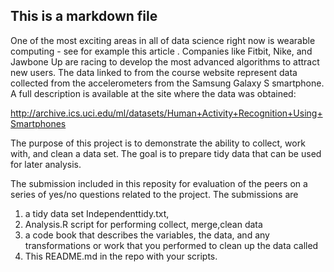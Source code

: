 ## This is a markdown file
One of the most exciting areas in all of data science right now is wearable computing - see for example this article . Companies like Fitbit, Nike, and Jawbone Up are racing to develop the most advanced algorithms to attract new users. The data linked to from the course website represent data collected from the accelerometers from the Samsung Galaxy S smartphone. A full description is available at the site where the data was obtained:

http://archive.ics.uci.edu/ml/datasets/Human+Activity+Recognition+Using+Smartphones 

The purpose of this project is to demonstrate the ability to collect, work with, and clean a data set. The goal is to prepare tidy data that can be used for later analysis. 

The submission included in this reposity for evaluation of the peers on a series of yes/no questions related to the project. The submissions are
1) a tidy data set Independenttidy.txt, 
2) Analysis.R script for performing collect, merge,clean data
3) a code book that describes the variables, the data, and any transformations or work that you performed to clean up the data called 
4) This  README.md in the repo with your scripts. 
  